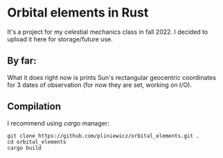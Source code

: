 # Orbital elements in Rust

It's a project for my celestial mechanics class in fall 2022.
I decided to upload it here for storage/future use.

## By far:
What it does right now is prints Sun's rectangular geocentric coordinates for 3 dates of observation (for now they are set, working on I/O).

## Compilation

I recommend using *cargo* manager:
```
git clone https://github.com/pliniewicz/orbital_elements.git .
cd orbital_elements
cargo build
```
